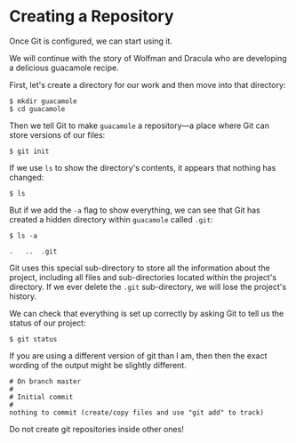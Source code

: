 # Creating a Repository

Once Git is configured,
we can start using it.

We will continue with the story of Wolfman and Dracula who are developing a
delicious guacamole recipe.

First, let's create a directory for our work and then move into that directory:

~~~
$ mkdir guacamole
$ cd guacamole
~~~


Then we tell Git to make `guacamole` a repository—a place where
Git can store versions of our files:

~~~
$ git init
~~~


If we use `ls` to show the directory's contents,
it appears that nothing has changed:

~~~
$ ls
~~~


But if we add the `-a` flag to show everything,
we can see that Git has created a hidden directory within `guacamole` called `.git`:

~~~
$ ls -a
~~~


~~~
.	..	.git
~~~


Git uses this special sub-directory to store all the information about the project,
including all files and sub-directories located within the project's directory.
If we ever delete the `.git` sub-directory,
we will lose the project's history.

We can check that everything is set up correctly
by asking Git to tell us the status of our project:

~~~
$ git status
~~~


If you are using a different version of git than I am, then then the exact
wording of the output might be slightly different.

~~~
# On branch master
#
# Initial commit
#
nothing to commit (create/copy files and use "git add" to track)
~~~

Do not create git repositories inside other ones!